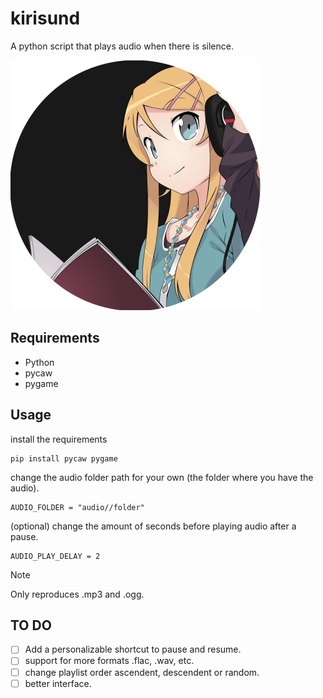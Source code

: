 # kirisund
A python script that plays audio when there is silence. 

<img src="https://github.com/ArmoryFou/kirisund/blob/main/kirisund.png" width="400" height="400" />

## Requirements

- Python
- pycaw
- pygame

## Usage

install the requirements
```
pip install pycaw pygame
```

change the audio folder path for your own (the folder where you have the audio).
```
AUDIO_FOLDER = "audio//folder"
```

(optional) change the amount of seconds before playing audio after a pause.
```
AUDIO_PLAY_DELAY = 2
```


> [!NOTE]
> Only reproduces .mp3 and .ogg.


## TO DO

- [ ] Add a personalizable shortcut to pause and resume.
- [ ] support for more formats .flac, .wav, etc.
- [ ] change playlist order ascendent, descendent or random.
- [ ] better interface.
